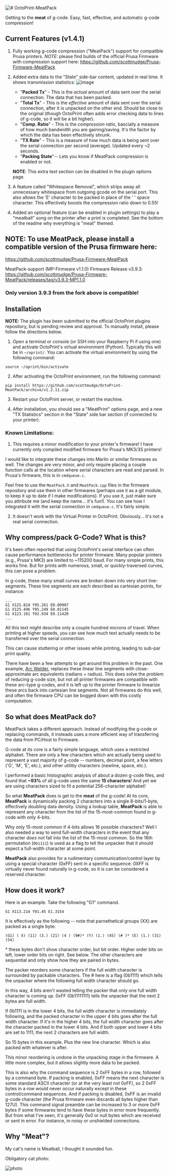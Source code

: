 ![# OctoPrint-MeatPack](https://raw.githubusercontent.com/scottmudge/OctoPrint-MeatPack/master/MeatPack_Logo.png)

Getting to the **meat** of g-code. Easy, fast, effective, and automatic g-code compression!

## Current Features (v1.4.1)

1. Fully working g-code compression ("MeatPack") support for compatible Prusa printers. *NOTE:* please find builds of the official Prusa Firmware with compression support here: https://github.com/scottmudge/Prusa-Firmware-MeatPack
2. Added extra data to the "State" side-bar content, updated in real time. It shows transmission statistics:
![image](https://user-images.githubusercontent.com/19617165/103969227-79963080-5133-11eb-95f1-a39866031f21.png)

    * "**Packed Tx**" - This is the *actual* amount of data sent over the serial connection. The data that has been packed.
    * "**Total Tx**" - This is the *effective* amount of data sent over the serial connection, after it is unpacked on the other end. Should be close to the original (though OctoPrint often adds error checking data to lines of g-code, so it will be a bit higher).
    * "**Comp. Ratio**" - This is the *compression ratio*, bascially a measure of how much bandwidth you are gaining/saving. It's the factor by which the data has been effectively shrunk.
    * "**TX Rate**" - This is a measure of how much data is being sent over the serial connection per second (average). Updated every ~2 seconds.
    * "**Packing State**"-- Lets you know if MeatPack compression is enabled or not.


    __NOTE__: This extra text section can be disabled in the plugin options page.

3. A feature called "Whitespace Removal", which strips away all unnecessary whitespace from outgoing gcode on the serial port. This also allows the 'E' character to be packed in place of the ' ' space character. This effectively boosts the compression ratio down to 0.55!
4. Added an optional feature (can be enabled in plugin settings) to play a "meatball" song on the printer after a print is completed.  See the bottom of the readme why everything is "meat" themed.

## NOTE: To use MeatPack, please install a compatible version of the Prusa firmware here:

https://github.com/scottmudge/Prusa-Firmware-MeatPack

MeatPack-support (MP-Firmware v1.1.0) Firmware Release v3.9.3: https://github.com/scottmudge/Prusa-Firmware-MeatPack/releases/tag/v3.9.3-MP1.1.0

### Only version 3.9.3 from the fork above is compatible!

## Installation

**NOTE:** The plugin has been submitted to the official OctoPrint plugins repository, but is pending review and approval. To manually install, please follow the directions below.

1. Open a terminal or console (or SSH into your Raspberry Pi if using one) and activate OctoPrint's virtual environment (Python). Typically this will be in `~/oprint/`. You can activate the virtual environment by using the following command: 

`source ~/oprint/bin/activate`

2. After activating the OctoPrint environment, run the following command:

`pip install https://github.com/scottmudge/OctoPrint-MeatPack/archive/v1.2.11.zip`

3. Restart your OctoPrint server, or restart the machine.

4. After installation, you should see a "MeatPrint" options page, and a new "TX Statistics" section in the "State" side bar section (if connected to your printer).

### Known Limitations:

1. This requires a minor modification to your printer's firmware! I have currently only compiled modified firmware for Prusa's MK3/3S printers! 

I would like to integrate these changes into Marlin or similar firmwares as well. The changes are very minor, and only require placing a couple function calls at the location where serial characters are read and parsed. In Prusa's firmware, this is in `cmdqueue.c`. 

Feel free to use the `MeatPack.h` and `MeatPack.cpp` files in the firmware repository and use them in other firmwares (perhaps use it as a git module, to keep it up to date if I make modifications). If you use it, just make sure you attribute me (and keep the name... it's fun!). You can see how I integrated it with the serial connection in `cmdqueue.c`. It's fairly simple.

2. It doesn't work with the Virtual Printer in OctoPrint. Obviously... it's not a real serial connection.

## Why compress/pack G-Code? What is this?

It's been often reported that using OctoPrint's serial interface can often cause performance bottlenecks for printer 
firmware. Many popular printers (e.g., Prusa's MK3) are limited to ~115200 baud. For many simple prints, this 
works fine. But for prints with numerous, small, or quickly-traversed curves, this can pose a problem.

In g-code, these many small curves are broken down into very short line-segments. These line segments are each 
described as cartesian points, for instance:

```
...
G1 X125.824 Y95.261 E0.00907
G1 X125.496 Y95.249 E0.01145
G1 X123.181 Y92.934 E0.11420
...
```

All this text might describe only a couple hundred microns of travel. When printing at higher speeds, you can see how 
much text actually needs to be transferred over the serial connection.

This can cause stuttering or other issues while printing, leading to sub-par print quality.

There have been a few attempts to get around this problem in the past. One example, 
[Arc Welder](https://plugins.octoprint.org/plugins/arc_welder/), replaces these linear line segments with
close-approximate arc equivalents (radians + radius). This does solve the problem of reducing g-code size,
but not all printer firmwares are compatible with these arc-type g-codes, and it is left up to the printer
firmware to linearize these arcs back into cartesian line segments. Not all firmwares do this well, and often
the firmware CPU can be bogged down with this costly computation.

## So what does MeatPack do?

MeatPack takes a different approach. Instead of modifying the g-code or replacing commands, it insteads uses 
a more efficient way of transferring the data from PC/Host to Firmware.

G-code at its core is a fairly simple language, which uses a restricted alphabet. There are only a few characters which
are actually being used to represent a vast majority of g-code -- numbers, decimal point, a few letters ('G', 'M', 'E',
etc.), and other utilitiy characters (newline, space, etc.).

I performed a basic histographic analysis of about a dozen g-code files, and found that **~93%** of all g-code
uses the same **15 characters**! And yet we are using characters sized to fit a potential 256-character alphabet! 

So what **MeatPack** does is get to the **meat** of the g-code! At its core, **MeatPack** is dynamically packing 2
characters into a single 8-bits/1-byte, effectively doubling data density. Using a lookup table, **MeatPack** is able to
represent any character from the list of the 15-most-common found in g-code with only 4-bits.

Why only 15-most common if 4-bits allows 16 possible characters? Well I also needed a way to send full-width characters 
in the event that any character *does not* fall into the list of the 15-most common. So the 16th permutation 
(`0b1111`) is used as a flag to tell the unpacker that it should expect a full-width character at some point.

**MeatPack** also provides for a rudimentary communication/control layer by using a special character (0xFF) sent in a 
specific sequence. 0XFF is virtually never found naturally in g-code, so it is can be considered a reserved character.

## How does it work?

Here is an example. Take the following "G1" command.

`G1 X113.214 Y91.45 E1.3154`

It is effectively as the following -- note that parnethetical groups (XX) are packed as a single byte:

`(G1) ( X) (11) (3.) (21) (4 ) (9#)* (Y) (1.) (45) (# )* (E) (1.) (31) (54)`

\* these bytes don't show character order, but bit order. Higher order bits on left, lower order bits on right. See below. The other characters are sequential and only show how they are paired in bytes. 

The packer reorders some characters if the full width character is surrounded by packable characters. The # here is a flag (0b1111) which tells the unpacker where the following full width character should go.

In this way, 4 bits aren't wasted telling the packer that only one full width character is coming up. 0xFF (0b11111111) tells the unpacker that the next 2 bytea are full width.

If 0b1111 is in the lower 4 bits, the full width character is immediately following, and the packed character in the upper 4 bits goes after the full width character. If it's in the higher 4 bits, the full width character goes after the character packed in the lower 4 bits. And if both upper and lower 4 bits are set to 1111, the next 2 characters are full width.

So 15 bytes in this example. Plus the new line character. Which is also packed with whatever is after.

This minor reordering is undone in the unpacking stage in the firmware. A little more complex, but it allows slightly more data to be packed. 

This is also why the command sequence is 2 0xFF bytes in a row, followed by a command byte. If packing is enabled, 0xFF means the next character is some standard ASCII character (or at the very least not 0xFF), so 2 0xFF bytes in a row would never occur naturally except in these control/command sequences. And if packing is disabled, 0xFF is an invalid g-code character (the Prusa firmware even discards all bytes higher than 127U). This command signal preamble can be increased to 3 or more 0xFF bytes if some firmwares tend to have these bytes in error more frequently. But from what I've seen, it's generally 0x0 or null bytes which are received or sent in error.  For instance, in noisy or unshielded connections. 

## Why "Meat"? 

My cat's name is Meatball, I thought it sounded fun. 

Obligatory cat photo:

![photo](https://i.imgur.com/QgUuyzs.png)
